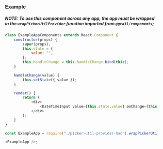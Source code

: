 ### Example

##### NOTE: To use this component across any app, the app must be wrapped in the `wrapPickerUtilProvider` function imported from `@grail/components`;

```js
class ExampleAppComponents extends React.Component {
	constructor(props) {
		super(props);
		this.state = {
			value: "",
		};
		this.handleChange = this.handleChange.bind(this);
	}

	handleChange(value) {
		this.setState({ value });
	}

	render() {
		return (
			<div>
				<DateTimeInput value={this.state.value} onChange={this.handleChange} label="Date & Time" />
			</div>
		);
	}
}

const ExampleApp = require("./picker-util-provider-hoc").wrapPickerUtilProvider(ExampleAppComponents);

<ExampleApp />;
```
